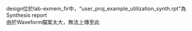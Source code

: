 design位於lab-exmem_fir中，"user_proj_example_utilization_synth.rpt"為Synthesis report  
由於Waveform檔案太大，無法上傳至此
